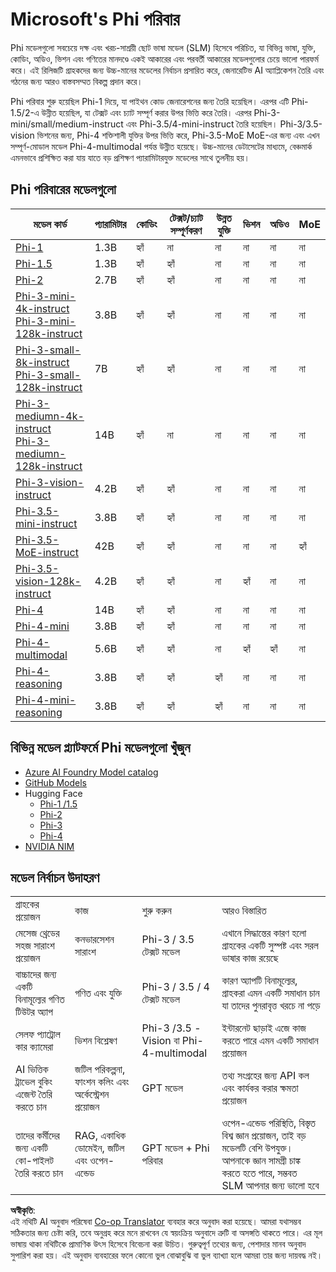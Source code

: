 <!--
CO_OP_TRANSLATOR_METADATA:
{
  "original_hash": "8ef41b679d85adc42be3e0cbee97f7f1",
  "translation_date": "2025-07-18T21:25:03+00:00",
  "source_file": "md/01.Introduction/01/01.PhiFamily.md",
  "language_code": "bn"
}
-->
# Microsoft's Phi পরিবার

Phi মডেলগুলো সবচেয়ে দক্ষ এবং খরচ-সাশ্রয়ী ছোট ভাষা মডেল (SLM) হিসেবে পরিচিত, যা বিভিন্ন ভাষা, যুক্তি, কোডিং, অডিও, ভিশন এবং গণিতের মানদণ্ডে একই আকারের এবং পরবর্তী আকারের মডেলগুলোর চেয়ে ভালো পারফর্ম করে। এই রিলিজটি গ্রাহকদের জন্য উচ্চ-মানের মডেলের নির্বাচন প্রসারিত করে, জেনারেটিভ AI অ্যাপ্লিকেশন তৈরি এবং গঠনের জন্য আরও বাস্তবসম্মত বিকল্প প্রদান করে।

Phi পরিবার শুরু হয়েছিল Phi-1 দিয়ে, যা পাইথন কোড জেনারেশনের জন্য তৈরি হয়েছিল। এরপর এটি Phi-1.5/2-এ উন্নীত হয়েছিল, যা টেক্সট এবং চ্যাট সম্পূর্ণ করার উপর ভিত্তি করে তৈরি। এরপর Phi-3-mini/small/medium-instruct এবং Phi-3.5/4-mini-instruct তৈরি হয়েছিল। Phi-3/3.5-vision ভিশনের জন্য, Phi-4 শক্তিশালী যুক্তির উপর ভিত্তি করে, Phi-3.5-MoE MoE-এর জন্য এবং এখন সম্পূর্ণ-মোডাল মডেল Phi-4-multimodal পর্যন্ত উন্নীত হয়েছে। উচ্চ-মানের ডেটাসেটের মাধ্যমে, বেঞ্চমার্ক এমনভাবে প্রশিক্ষিত করা যায় যাতে বড় প্রশিক্ষণ প্যারামিটারযুক্ত মডেলের সাথে তুলনীয় হয়।

## Phi পরিবারের মডেলগুলো

<div style="font-size:8px">

| মডেল কার্ড |প্যারামিটার|কোডিং|টেক্সট/চ্যাট সম্পূর্ণকরণ|উন্নত যুক্তি| ভিশন | অডিও | MoE |
| - | -  | - | - |- |- |- |- |
|[Phi-1](https://huggingface.co/microsoft/phi-1)|1.3B| হ্যাঁ| না | না |না |না |না |
|[Phi-1.5](https://huggingface.co/microsoft/phi-1_5)|1.3B| হ্যাঁ|হ্যাঁ| না |না |না |না |
|[Phi-2](https://huggingface.co/microsoft/phi-1_5)|2.7B| হ্যাঁ|হ্যাঁ| না |না |না |না |
|[Phi-3-mini-4k-instruct](https://huggingface.co/microsoft/Phi-3-mini-4k-instruct)<br/>[Phi-3-mini-128k-instruct](https://huggingface.co/microsoft/Phi-3-mini-128k-instruct)|3.8B| হ্যাঁ|হ্যাঁ| না |না |না |না |
|[Phi-3-small-8k-instruct](https://huggingface.co/microsoft/Phi-3-small-8k-instruct)<br/>[Phi-3-small-128k-instruct](https://huggingface.co/microsoft/Phi-3-small-128k-instruct)<br/>|7B| হ্যাঁ|হ্যাঁ| না |না |না |না |
|[Phi-3-mediumn-4k-instruct](https://huggingface.co/microsoft/Phi-3-medium-4k-instruct)<br>[Phi-3-mediumn-128k-instruct](https://huggingface.co/microsoft/Phi-3-medium-128k-instruct)|14B|হ্যাঁ|না| না |না |না |না |
|[Phi-3-vision-instruct](https://huggingface.co/microsoft/Phi-3-vision-128k-instruct)|4.2B|হ্যাঁ|হ্যাঁ|না |না |না |না |
|[Phi-3.5-mini-instruct](https://huggingface.co/microsoft/Phi-3.5-mini-instruct)|3.8B|হ্যাঁ|হ্যাঁ| না |না |না |না |
|[Phi-3.5-MoE-instruct](https://huggingface.co/microsoft/Phi-3.5-MoE-instruct)|42B|হ্যাঁ|হ্যাঁ| না |না |না |হ্যাঁ |
|[Phi-3.5-vision-128k-instruct](https://huggingface.co/microsoft/Phi-3.5-vision-instruct)|4.2B|হ্যাঁ|হ্যাঁ| না |হ্যাঁ |না |না |
|[Phi-4](https://huggingface.co/microsoft/phi-4)|14B|হ্যাঁ|হ্যাঁ| না |না |না |না |
|[Phi-4-mini](https://huggingface.co/microsoft/Phi-4-mini-instruct)|3.8B|হ্যাঁ|হ্যাঁ| না |না |না |না |
|[Phi-4-multimodal](https://huggingface.co/microsoft/Phi-4-multimodal-instruct)|5.6B|হ্যাঁ|হ্যাঁ| না |হ্যাঁ |হ্যাঁ |না |
|[Phi-4-reasoning](https://huggingface.co/microsoft/Phi-4-reasoning)|3.8B|হ্যাঁ|হ্যাঁ| হ্যাঁ |না |না |না |
|[Phi-4-mini-reasoning](https://huggingface.co/microsoft/Phi-4-mini-reasoning)|3.8B|হ্যাঁ|হ্যাঁ| হ্যাঁ |না |না |না |

</div>

## **বিভিন্ন মডেল প্ল্যাটফর্মে Phi মডেলগুলো খুঁজুন**

- [Azure AI Foundry Model catalog](https://ai.azure.com/explore/models?selectedCollection=phi)
- [GitHub Models](https://github.com/marketplace?query=Phi&type=models)
- Hugging Face
  - [Phi-1 /1.5](https://huggingface.co/collections/microsoft/phi-1-6626e29134744e94e222d572)
  - [Phi-2](https://huggingface.co/microsoft/phi-2)
  - [Phi-3](https://huggingface.co/collections/microsoft/phi-3-6626e15e9585a200d2d761e3)
  - [Phi-4](https://huggingface.co/collections/microsoft/phi-4-677e9380e514feb5577a40e4) 
- [NVIDIA NIM](https://build.nvidia.com/search?q=Phi)

## মডেল নির্বাচন উদাহরণ

| | | | |
|-|-|-|-|
|গ্রাহকের প্রয়োজন|কাজ|শুরু করুন|আরও বিস্তারিত|
|মেসেজ থ্রেডের সহজ সারাংশ প্রয়োজন|কনভারসেশন সারাংশ|Phi-3 / 3.5 টেক্সট মডেল|এখানে সিদ্ধান্তের কারণ হলো গ্রাহকের একটি সুস্পষ্ট এবং সরল ভাষার কাজ রয়েছে|
|বাচ্চাদের জন্য একটি বিনামূল্যের গণিত টিউটর অ্যাপ|গণিত এবং যুক্তি|Phi-3 / 3.5 / 4 টেক্সট মডেল|কারণ অ্যাপটি বিনামূল্যের, গ্রাহকরা এমন একটি সমাধান চান যা তাদের পুনরাবৃত্ত খরচে না পড়ে|
|সেলফ প্যাট্রোল কার ক্যামেরা|ভিশন বিশ্লেষণ|Phi-3 /3.5 -Vision বা Phi-4-multimodal|ইন্টারনেট ছাড়াই এজে কাজ করতে পারে এমন একটি সমাধান প্রয়োজন|
|AI ভিত্তিক ট্রাভেল বুকিং এজেন্ট তৈরি করতে চান|জটিল পরিকল্পনা, ফাংশন কলিং এবং অর্কেস্ট্রেশন প্রয়োজন|GPT মডেল|তথ্য সংগ্রহের জন্য API কল এবং কার্যকর করার ক্ষমতা প্রয়োজন|
|তাদের কর্মীদের জন্য একটি কো-পাইলট তৈরি করতে চান|RAG, একাধিক ডোমেইন, জটিল এবং ওপেন-এন্ডেড|GPT মডেল + Phi পরিবার|ওপেন-এন্ডেড পরিস্থিতি, বিস্তৃত বিশ্ব জ্ঞান প্রয়োজন, তাই বড় মডেলটি বেশি উপযুক্ত। আপনাকে জ্ঞান সামগ্রী চাঙ্ক করতে হতে পারে, সম্ভবত SLM আপনার জন্য ভালো হবে|

**অস্বীকৃতি**:  
এই নথিটি AI অনুবাদ পরিষেবা [Co-op Translator](https://github.com/Azure/co-op-translator) ব্যবহার করে অনুবাদ করা হয়েছে। আমরা যথাসম্ভব সঠিকতার জন্য চেষ্টা করি, তবে অনুগ্রহ করে মনে রাখবেন যে স্বয়ংক্রিয় অনুবাদে ত্রুটি বা অসঙ্গতি থাকতে পারে। এর মূল ভাষায় থাকা নথিটিকে প্রামাণিক উৎস হিসেবে বিবেচনা করা উচিত। গুরুত্বপূর্ণ তথ্যের জন্য, পেশাদার মানব অনুবাদ সুপারিশ করা হয়। এই অনুবাদ ব্যবহারের ফলে কোনো ভুল বোঝাবুঝি বা ভুল ব্যাখ্যা হলে আমরা তার জন্য দায়বদ্ধ নই।
